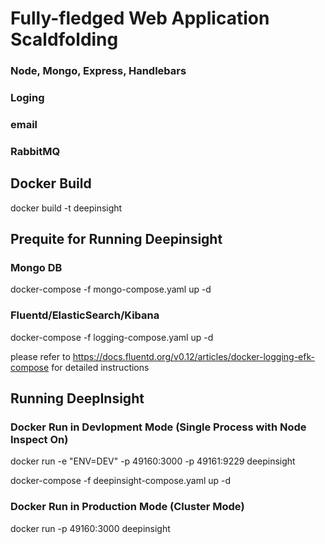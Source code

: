 # Fully-fledged Web Application Scaldfolding
### Node, Mongo, Express, Handlebars
### Loging
### email
### RabbitMQ

## Docker Build
docker build -t deepinsight

## Prequite for Running Deepinsight
### Mongo DB
docker-compose -f mongo-compose.yaml up -d

### Fluentd/ElasticSearch/Kibana
docker-compose -f logging-compose.yaml up -d

please refer to https://docs.fluentd.org/v0.12/articles/docker-logging-efk-compose for detailed instructions

## Running DeepInsight
### Docker Run in Devlopment Mode (Single Process with Node Inspect On)
docker run -e "ENV=DEV" -p 49160:3000 -p 49161:9229 deepinsight

docker-compose -f deepinsight-compose.yaml up -d

### Docker Run in Production Mode (Cluster Mode)
docker run -p 49160:3000 deepinsight
